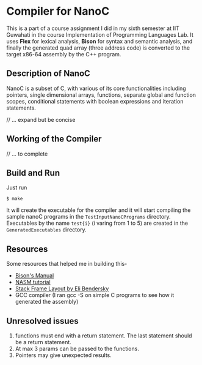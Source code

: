 # Compiler for NanoC
This is a part of a course assignment I did in my sixth semester at IIT Guwahati in the course Implementation of Programming Languages Lab. 
It uses **Flex** for lexical analysis, **Bison** for syntax and semantic analysis, and finally the generated quad array (three address code) is converted to the target x86-64 assembly by the C++ program. 

## Description of NanoC
NanoC is a subset of C, with various of its core functionalities including pointers, single dimensional arrays, functions, separate global and function scopes, conditional statements with boolean expressions and iteration statements. 

// ... expand but be concise

## Working of the Compiler
// ... to complete

## Build and Run
Just run 
```
$ make
```
 It will create the executable for the compiler and it will start compiling the sample nanoC programs in the `TestInputNanoCPrograms` directory. Executables by the name `test{i}` (i varing from 1 to 5) are created in the `GeneratedExecutables` directory.

## Resources
Some resources that helped me in building this-
- [Bison's Manual](https://www.gnu.org/software/bison/manual/)
- [NASM tutorial](https://cs.lmu.edu/~ray/notes/nasmtutorial/)
- [Stack Frame Layout by Eli Bendersky](https://eli.thegreenplace.net/2011/09/06/stack-frame-layout-on-x86-64/)
- GCC compiler (I ran gcc -S on simple C programs to see how it generated the assembly)

## Unresolved issues
1. functions must end with a return statement. The last statement should be a return statement.
2. At max 3 params can be passed to the functions.
3. Pointers may give unexpected results. 
